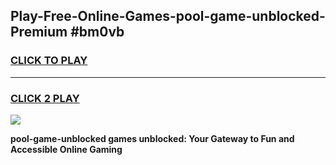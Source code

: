 
## Play-Free-Online-Games-pool-game-unblocked-Premium #bm0vb
<h3>
<a href="https://premium.freeplayer.one?title=pool-game-unblocked&ref=8M">CLICK TO PLAY</a></h3>
<hr>

<h3>
<a href="https://premium.freeplayer.one?title=pool-game-unblocked&ref=8M">CLICK 2 PLAY</a>
  
</h3>

<a href="https://premium.freeplayer.one?title=pool-game-unblocked&ref=8M"><img src="https://clearcache.store/games.png"></a>


**pool-game-unblocked games unblocked: Your Gateway to Fun and Accessible Online Gaming**
